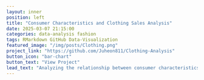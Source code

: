 ```yaml
---
layout: inner
position: left
title: "Consumer Characteristics and Clothing Sales Analysis"
date: 2025-03-07 21:15:00
categories: data-analysis fashion
tags: RMarkdown GitHub Data-Visualization
featured_image: "/img/posts/Clothing.png"
project_link: "https://github.com/Juheon811/Clothing-Analysis"
button_icon: "bar-chart"
button_text: "View Project"
lead_text: "Analyzing the relationship between consumer characteristics and clothing sales using data from Zara (2018-2022)."
---
```

